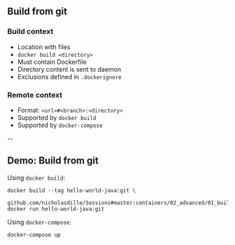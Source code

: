 ## Build from git

### Build context

- Location with files
- `docker build <directory>`
- Must contain Dockerfile
- Directory content is sent to daemon
- Exclusions defined in `.dockerignore`

### Remote context

- Format: `<url>#<branch>:<directory>`
- Supported by `docker build`
- Supported by `docker-compose`

--

## Demo: Build from git

Using `docker build`:

```
docker build --tag hello-world-java:git \
    github.com/nicholasdille/Sessions#master:containers/02_advanced/01_build_from_git
docker run hello-world-java:git
```

Using `docker-compose`:

```
docker-compose up
```